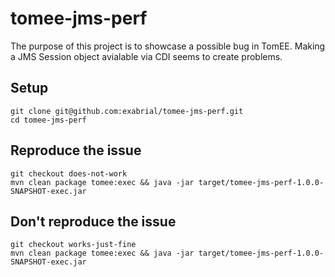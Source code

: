 # tomee-jms-perf


The purpose of this project is to showcase a possible bug in TomEE. Making a JMS Session object avialable via CDI seems to create problems.

## Setup

```
git clone git@github.com:exabrial/tomee-jms-perf.git
cd tomee-jms-perf
```

## Reproduce the issue

```
git checkout does-not-work
mvn clean package tomee:exec && java -jar target/tomee-jms-perf-1.0.0-SNAPSHOT-exec.jar
```

## Don't reproduce the issue

```
git checkout works-just-fine
mvn clean package tomee:exec && java -jar target/tomee-jms-perf-1.0.0-SNAPSHOT-exec.jar
```
